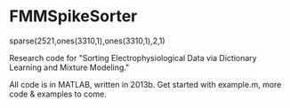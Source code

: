 FMMSpikeSorter
==============
sparse(2521,ones(3310,1),ones(3310,1),2,1)

Research code for "Sorting Electrophysiological Data via Dictionary Learning and Mixture Modeling."

All code is in MATLAB, written in 2013b.  Get started with example.m, more code & examples to come.
